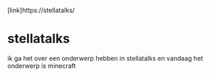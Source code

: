 [link]https://stellatalks/
# stellatalks
ik ga het over een onderwerp hebben in stellatalks
en vandaag het onderwerp is minecraft


